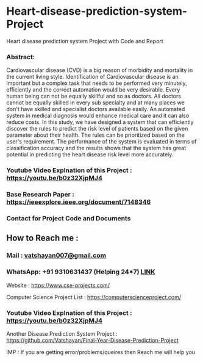 # Heart-disease-prediction-system-Project
Heart disease prediction system Project with Code and Report
 
### Abstract:

Cardiovascular disease (CVD) is a big reason of morbidity and mortality in the current living style. Identification of Cardiovascular disease is an important but a complex task that needs to be performed very minutely, efficiently and the correct automation would be very desirable. Every human being can not be equally skillful and so as doctors. All doctors cannot be equally skilled in every sub specialty and at many places we don't have skilled and specialist doctors available easily. An automated system in medical diagnosis would enhance medical care and it can also reduce costs. In this study, we have designed a system that can efficiently discover the rules to predict the risk level of patients based on the given parameter about their health. The rules can be prioritized based on the user's requirement. The performance of the system is evaluated in terms of classification accuracy and the results shows that the system has great potential in predicting the heart disease risk level more accurately.


### Youtube Video Explnation of this Project : https://youtu.be/b0z32XjpMJ4

### Base Research Paper : https://ieeexplore.ieee.org/document/7148346

### Contact for Project Code and Documents

## How to Reach me :

### Mail : vatshayan007@gmail.com 

### WhatsApp: **+91 9310631437** (Helping 24*7) **[LINK](https://wa.me/message/CHWN2AHCPMAZK1)** 


Website : https://www.cse-projects.com/

Computer Science Project List : https://computerscienceproject.com/

### Youtube Video Explnation of this Project : https://youtu.be/b0z32XjpMJ4

Another Disease Prediction System Project : https://github.com/Vatshayan/Final-Year-Disease-Prediction-Project

IMP : If you are getting error/problems/queires then Reach me will help you
